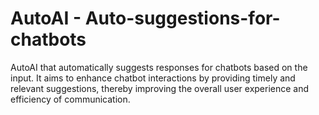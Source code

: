 # AutoAI - Auto-suggestions-for-chatbots
AutoAI that automatically suggests responses for chatbots based on the input. It aims to enhance chatbot interactions by providing timely and relevant suggestions, thereby improving the overall user experience and efficiency of communication.
